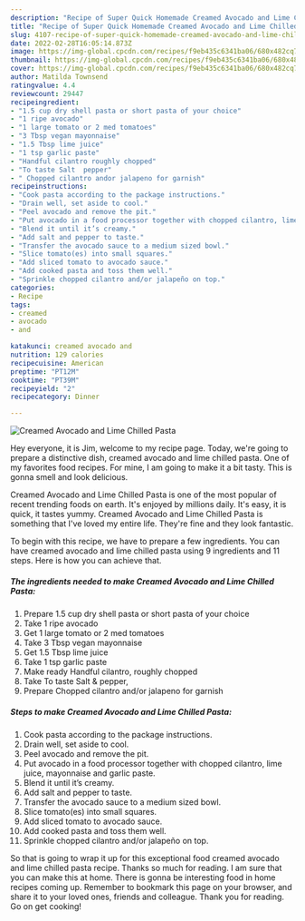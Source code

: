 ```yaml
---
description: "Recipe of Super Quick Homemade Creamed Avocado and Lime Chilled Pasta"
title: "Recipe of Super Quick Homemade Creamed Avocado and Lime Chilled Pasta"
slug: 4107-recipe-of-super-quick-homemade-creamed-avocado-and-lime-chilled-pasta
date: 2022-02-28T16:05:14.873Z
image: https://img-global.cpcdn.com/recipes/f9eb435c6341ba06/680x482cq70/creamed-avocado-and-lime-chilled-pasta-recipe-main-photo.jpg
thumbnail: https://img-global.cpcdn.com/recipes/f9eb435c6341ba06/680x482cq70/creamed-avocado-and-lime-chilled-pasta-recipe-main-photo.jpg
cover: https://img-global.cpcdn.com/recipes/f9eb435c6341ba06/680x482cq70/creamed-avocado-and-lime-chilled-pasta-recipe-main-photo.jpg
author: Matilda Townsend
ratingvalue: 4.4
reviewcount: 29447
recipeingredient:
- "1.5 cup dry shell pasta or short pasta of your choice"
- "1 ripe avocado"
- "1 large tomato or 2 med tomatoes"
- "3 Tbsp vegan mayonnaise"
- "1.5 Tbsp lime juice"
- "1 tsp garlic paste"
- "Handful cilantro roughly chopped"
- "To taste Salt  pepper"
- " Chopped cilantro andor jalapeno for garnish"
recipeinstructions:
- "Cook pasta according to the package instructions."
- "Drain well, set aside to cool."
- "Peel avocado and remove the pit."
- "Put avocado in a food processor together with chopped cilantro, lime juice, mayonnaise and garlic paste."
- "Blend it until it’s creamy."
- "Add salt and pepper to taste."
- "Transfer the avocado sauce to a medium sized bowl."
- "Slice tomato(es) into small squares."
- "Add sliced tomato to avocado sauce."
- "Add cooked pasta and toss them well."
- "Sprinkle chopped cilantro and/or jalapeño on top."
categories:
- Recipe
tags:
- creamed
- avocado
- and

katakunci: creamed avocado and 
nutrition: 129 calories
recipecuisine: American
preptime: "PT12M"
cooktime: "PT39M"
recipeyield: "2"
recipecategory: Dinner

---
```



![Creamed Avocado and Lime Chilled Pasta](https://img-global.cpcdn.com/recipes/f9eb435c6341ba06/680x482cq70/creamed-avocado-and-lime-chilled-pasta-recipe-main-photo.jpg)

Hey everyone, it is Jim, welcome to my recipe page. Today, we're going to prepare a distinctive dish, creamed avocado and lime chilled pasta. One of my favorites food recipes. For mine, I am going to make it a bit tasty. This is gonna smell and look delicious.



Creamed Avocado and Lime Chilled Pasta is one of the most popular of recent trending foods on earth. It's enjoyed by millions daily. It's easy, it is quick, it tastes yummy. Creamed Avocado and Lime Chilled Pasta is something that I've loved my entire life. They're fine and they look fantastic.


To begin with this recipe, we have to prepare a few ingredients. You can have creamed avocado and lime chilled pasta using 9 ingredients and 11 steps. Here is how you can achieve that.

<!--inarticleads1-->

##### The ingredients needed to make Creamed Avocado and Lime Chilled Pasta:

1. Prepare 1.5 cup dry shell pasta or short pasta of your choice
1. Take 1 ripe avocado
1. Get 1 large tomato or 2 med tomatoes
1. Take 3 Tbsp vegan mayonnaise
1. Get 1.5 Tbsp lime juice
1. Take 1 tsp garlic paste
1. Make ready Handful cilantro, roughly chopped
1. Take To taste Salt &amp; pepper,
1. Prepare  Chopped cilantro and/or jalapeno for garnish




<!--inarticleads2-->

##### Steps to make Creamed Avocado and Lime Chilled Pasta:

1. Cook pasta according to the package instructions.
1. Drain well, set aside to cool.
1. Peel avocado and remove the pit.
1. Put avocado in a food processor together with chopped cilantro, lime juice, mayonnaise and garlic paste.
1. Blend it until it’s creamy.
1. Add salt and pepper to taste.
1. Transfer the avocado sauce to a medium sized bowl.
1. Slice tomato(es) into small squares.
1. Add sliced tomato to avocado sauce.
1. Add cooked pasta and toss them well.
1. Sprinkle chopped cilantro and/or jalapeño on top.




So that is going to wrap it up for this exceptional food creamed avocado and lime chilled pasta recipe. Thanks so much for reading. I am sure that you can make this at home. There is gonna be interesting food in home recipes coming up. Remember to bookmark this page on your browser, and share it to your loved ones, friends and colleague. Thank you for reading. Go on get cooking!
